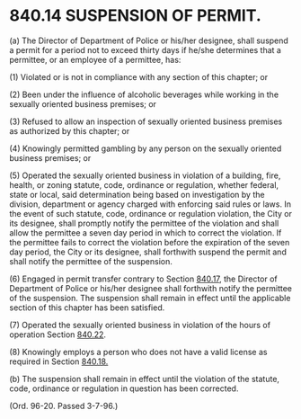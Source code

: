 840.14 SUSPENSION OF PERMIT.
============================

​(a) The Director of Department of Police or his/her designee, shall
suspend a permit for a period not to exceed thirty days if he/she
determines that a permittee, or an employee of a permittee, has:

​(1) Violated or is not in compliance with any section of this chapter;
or

​(2) Been under the influence of alcoholic beverages while working in
the sexually oriented business premises; or

​(3) Refused to allow an inspection of sexually oriented business
premises as authorized by this chapter; or

​(4) Knowingly permitted gambling by any person on the sexually oriented
business premises; or

​(5) Operated the sexually oriented business in violation of a building,
fire, health, or zoning statute, code, ordinance or regulation, whether
federal, state or local, said determination being based on investigation
by the division, department or agency charged with enforcing said rules
or laws. In the event of such statute, code, ordinance or regulation
violation, the City or its designee, shall promptly notify the permittee
of the violation and shall allow the permittee a seven day period in
which to correct the violation. If the permittee fails to correct the
violation before the expiration of the seven day period, the City or its
designee, shall forthwith suspend the permit and shall notify the
permittee of the suspension.

​(6) Engaged in permit transfer contrary to Section
[840.17](3d4b8c22.html), the Director of Department of Police or his/her
designee shall forthwith notify the permittee of the suspension. The
suspension shall remain in effect until the applicable section of this
chapter has been satisfied.

​(7) Operated the sexually oriented business in violation of the hours
of operation Section [840.22](3d9694bb.html).

​(8) Knowingly employs a person who does not have a valid license as
required in Section [840.18.](3d591e83.html)

​(b) The suspension shall remain in effect until the violation of the
statute, code, ordinance or regulation in question has been corrected.

(Ord. 96-20. Passed 3-7-96.)

